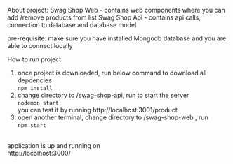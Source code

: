 About project:
Swag Shop Web - contains web components where you can add /remove products from list
Swag Shop Api - contains api calls, connection to database and database model

pre-requisite: make sure you have installed Mongodb database and you are able to connect locally

How to run project

1. once project is downloaded, run below command to download all depdencies </br>
   `npm install`
2. change directory to /swag-shop-api, run to start the server </br>
   `nodemon start`
   </br>you can test it by running http://localhost:3001/product
3. open another terminal, change directory to /swag-shop-web , run </br>
   `npm start`

</br>application is up and running on </br>
http://localhost:3000/
